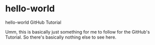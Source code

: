 # hello-world
hello-world GitHub Tutorial


Umm, this is basically just something for me to follow for the GitHub's Tutorial.
So there's basically nothing else to see here.
